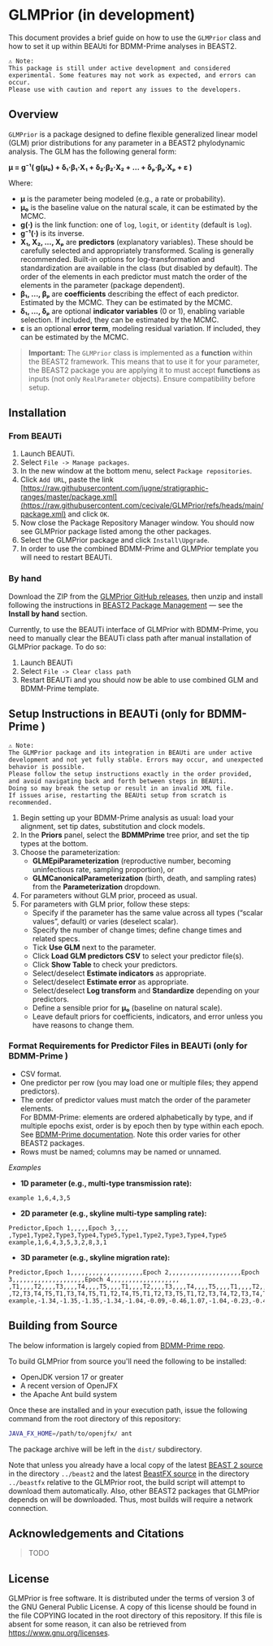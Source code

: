 # GLMPrior (in development)

This document provides a brief guide on how to use the `GLMPrior` class and how to set it up within BEAUti for BDMM-Prime analyses in BEAST2.

    ⚠️ Note:
    This package is still under active development and considered experimental. Some features may not work as expected, and errors can occur. 
    Please use with caution and report any issues to the developers.

## Overview

`GLMPrior` is a package designed to define flexible generalized linear model (GLM) prior distributions for any parameter in a BEAST2 phylodynamic analysis. The GLM has the following general form:

**μ = g⁻¹( g(μ₀) + δ₁·β₁·X₁ + δ₂·β₂·X₂ + ... + δₚ·βₚ·Xₚ + ε )**

Where:

- **μ** is the parameter being modeled (e.g., a rate or probability).
- **μ₀** is the baseline value on the natural scale, it can be estimated by the MCMC.
- **g(·)** is the link function: one of `log`, `logit`, or `identity` (default is `log`).
- **g⁻¹(·)** is its inverse.
- **X₁, X₂, ..., Xₚ** are **predictors**  (explanatory variables). These should be carefully selected and appropriately transformed. Scaling is generally recommended. Built-in options for log-transformation and standardization are available in the class (but disabled by default). The order of the elements in each predictor must match the order of the elements in the parameter (package dependent).
- **β₁, ..., βₚ** are **coefficients** describing the effect of each predictor. Estimated by the MCMC. They can be estimated by the MCMC.
- **δ₁, ..., δₚ** are optional **indicator variables** (0 or 1), enabling variable selection. If included, they can be estimated by the MCMC.
- **ε** is an optional **error term**, modeling residual variation. If included, they can be estimated by the MCMC.

> **Important:** The `GLMPrior` class is implemented as a **function** within the BEAST2 framework. This means that to use it for your parameter, the BEAST2 package you are applying it to must accept **functions** as inputs (not only `RealParameter` objects). Ensure compatibility before setup.


## Installation

### From BEAUTi

1. Launch BEAUTi.
2. Select `File -> Manage packages`.
3. In the new window at the bottom menu, select `Package repositories`.
4. Click `Add URL`, paste the link [https://raw.githubusercontent.com/jugne/stratigraphic-ranges/master/package.xml](https://raw.githubusercontent.com/cecivale/GLMPrior/refs/heads/main/package.xml) and click `OK`.
5. Now close the Package Repository Manager window. You should now see GLMPrior package listed among the other packages.
6. Select the GLMPrior package and click `Install\Upgrade`.
7. In order to use the combined BDMM-Prime and GLMPrior template you will need to restart BEAUTi.

### By hand

Download the ZIP from the [GLMPrior GitHub releases](https://github.com/cecivale/GLMPrior/releases), then unzip and install following the instructions in [BEAST2 Package Management](https://www.beast2.org/managing-packages/) — see the **Install by hand** section.  

Currently, to use the BEAUTi interface of GLMPrior with BDMM-Prime, you need to manually clear the BEAUTi class path after manual installation of GLMPrior package. To do so:
1. Launch BEAUTi
2. Select `File -> Clear class path`
3. Restart BEAUTi and you should now be able to use combined GLM and BDMM-Prime template.

## Setup Instructions in BEAUTi (only for BDMM-Prime )

    ⚠️ Note:
    The GLMPrior package and its integration in BEAUti are under active development and not yet fully stable. Errors may occur, and unexpected behavior is possible.
    Please follow the setup instructions exactly in the order provided, and avoid navigating back and forth between steps in BEAUti. 
    Doing so may break the setup or result in an invalid XML file. 
    If issues arise, restarting the BEAUti setup from scratch is recommended.


1. Begin setting up your BDMM-Prime analysis as usual: load your alignment, set tip dates, substitution and clock models.
2. In the **Priors** panel, select the **BDMMPrime** tree prior, and set the tip types at the bottom.
3. Choose the parameterization:
   - **GLMEpiParameterization** (reproductive number, becoming uninfectious rate, sampling proportion), or
   - **GLMCanonicalParameterization** (birth, death, and sampling rates)  
   from the **Parameterization** dropdown.
4. For parameters without GLM prior, proceed as usual.
5. For parameters with GLM prior, follow these steps:  
   - Specify if the parameter has the same value across all types (“scalar values”, default) or varies (deselect scalar).  
   - Specify the number of change times; define change times and related specs.  
   - Tick **Use GLM** next to the parameter.  
   - Click **Load GLM predictors CSV** to select your predictor file(s).  
   - Click **Show Table** to check your predictors.  
   - Select/deselect **Estimate indicators** as appropriate. 
   - Select/deselect **Estimate error** as appropriate.  
   - Select/deselect **Log transform** and **Standardize** depending on your predictors.  
   - Define a sensible prior for **μ₀** (baseline on natural scale).  
   - Leave default priors for coefficients, indicators, and error unless you have reasons to change them.


### Format Requirements for Predictor Files in BEAUTi (only for BDMM-Prime )

- CSV format.
- One predictor per row (you may load one or multiple files; they append predictors).
- The order of predictor values must match the order of the parameter elements.  
  For BDMM-Prime: elements are ordered alphabetically by type, and if multiple epochs exist, order is by epoch then by type within each epoch.  See [BDMM-Prime documentation](https://tgvaughan.github.io/BDMM-Prime/#id-2-Model-specification-using-BEAUti-Skyline-parameters). Note this order varies for other BEAST2 packages.
- Rows must be named; columns may be named or unnamed.

*Examples*

- **1D parameter (e.g., multi-type transmission rate):**

```csv
example 1,6,4,3,5
```

- **2D parameter (e.g., skyline multi-type sampling rate):**

```csv
Predictor,Epoch 1,,,,,Epoch 3,,,,
,Type1,Type2,Type3,Type4,Type5,Type1,Type2,Type3,Type4,Type5
example,1,6,4,3,5,3,2,8,3,1
```

- **3D parameter (e.g., skyline migration rate):**
```csv
Predictor,Epoch 1,,,,,,,,,,,,,,,,,,,,Epoch 2,,,,,,,,,,,,,,,,,,,,Epoch 3,,,,,,,,,,,,,,,,,,,,Epoch 4,,,,,,,,,,,,,,,,,,,
,T1,,,,T2,,,,T3,,,,T4,,,,T5,,,,T1,,,,T2,,,,T3,,,,T4,,,,T5,,,,T1,,,,T2,,,,T3,,,,T4,,,,T5,,,,T1,,,,T2,,,,T3,,,,T4,,,,T5,,,
,T2,T3,T4,T5,T1,T3,T4,T5,T1,T2,T4,T5,T1,T2,T3,T5,T1,T2,T3,T4,T2,T3,T4,T5,T1,T3,T4,T5,T1,T2,T4,T5,T1,T2,T3,T5,T1,T2,T3,T4,T2,T3,T4,T5,T1,T3,T4,T5,T1,T2,T4,T5,T1,T2,T3,T5,T1,T2,T3,T4,T2,T3,T4,T5,T1,T3,T4,T5,T1,T2,T4,T5,T1,T2,T3,T5,T1,T2,T3,T4
example,-1.34,-1.35,-1.35,-1.34,-1.04,-0.09,-0.46,1.07,-1.04,-0.23,-0.45,1.22,-1.35,-0.36,-0.24,0.53,-1.24,0.22,0.53,-0.38,-1.31,-1.32,-1.35,-1.31,-0.94,0.40,0.52,1.56,-0.95,0.25,0.46,1.76,-1.34,0.62,0.68,1.69,-1.15,0.62,0.92,0.65,-1.23,-1.22,-1.28,-1.05,-0.33,0.41,0.56,1.53,-0.45,0.23,0.47,1.71,-0.57,0.66,0.72,1.73,-0.57,0.75,1.03,0.83,-1.24,-1.26,-1.30,-1.12,-0.28,0.41,0.60,1.58,-0.38,0.28,0.55,1.82,-0.51,0.68,0.74,1.79,-0.50,0.68,0.98,0.76
```


## Building from Source

The below information is largely copied from [BDMM-Prime repo](https://github.com/tgvaughan/BDMM-Prime).

To build GLMPrior from source you'll need the following to be installed:
- OpenJDK version 17 or greater
- A recent version of OpenJFX
- the Apache Ant build system

Once these are installed and in your execution path, issue the following
command from the root directory of this repository:

```sh
JAVA_FX_HOME=/path/to/openjfx/ ant
```
The package archive will be left in the `dist/` subdirectory.

Note that unless you already have a local copy of the latest
[BEAST 2 source](https://github.com/CompEvol/beast2)
in the directory `../beast2` and the latest
[BeastFX source](https://github.com/CompEvol/beastfx)
in the directory `../beastfx` relative to the GLMPrior root, the build
script will attempt to download them automatically. Also, other BEAST2 
packages that GLMPrior depends on will be downloaded. Thus, most builds
will require a network connection.


## Acknowledgements and Citations
> TODO

## License
GLMPrior is free software. It is distributed under the terms of version 3 of the GNU General Public License. A copy of this license should be found in the file COPYING located in the root directory of this repository. If this file is absent for some reason, it can also be retrieved from https://www.gnu.org/licenses.

